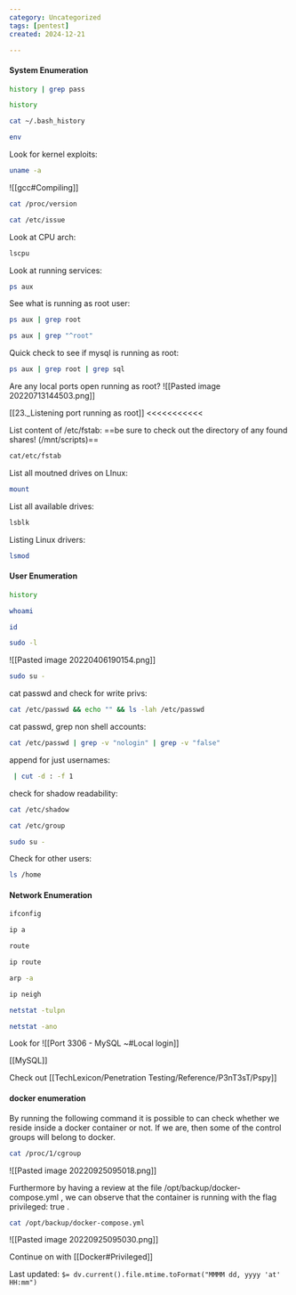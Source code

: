 ```yaml
---
category: Uncategorized
tags: [pentest]
created: 2024-12-21

---
```

#### System Enumeration

```bash - target
history | grep pass
```

```bash - target
history
```

```bash - target
cat ~/.bash_history
```

```bash - target
env
```

Look for kernel exploits:
```bash - target
uname -a
```

![[gcc#Compiling]]

```bash - target
cat /proc/version
```

```bash - target
cat /etc/issue
```

Look at CPU arch:
```bash - target
lscpu
```

Look at running services:
```bash - target
ps aux
```

See what is running as root user:
```bash - target
ps aux | grep root
```

```bash - kali
ps aux | grep "^root"
```

Quick check to see if mysql is running as root:
```bash - target
ps aux | grep root | grep sql
```

Are any local ports open running as root?
![[Pasted image 20220713144503.png]]

[[23._Listening port running as root]]  <<<<<<<<<<<

List content of /etc/fstab:
==be sure to check out the directory of any found shares! (/mnt/scripts)==
```bash - target
cat/etc/fstab
```

List all moutned drives on LInux:
```bash - target
mount
```

List all available drives:
```bash - target
lsblk
```

Listing Linux drivers:
```bash - target
lsmod
```

#### User Enumeration
```bash - target
history
```

```bash - target
whoami
```

```bash - target
id
```

```bash - target
sudo -l
```

![[Pasted image 20220406190154.png]]

```bash - target
sudo su -
```

cat passwd and check for write privs:
```bash - target
cat /etc/passwd && echo "" && ls -lah /etc/passwd
```

cat passwd, grep non shell accounts:
```bash - target
cat /etc/passwd | grep -v "nologin" | grep -v "false"
```

append for just usernames:
```bash - target
 | cut -d : -f 1
```

check for shadow readability:
```bash - target
cat /etc/shadow
```

```bash - target
cat /etc/group
```

```bash - target
sudo su -
```

Check for other users:
```bash - target
ls /home
```

#### Network Enumeration
```bash - target
ifconfig
```

```bash - target
ip a
```

```bash - target
route
```

```bash - target
ip route
```

```bash - target
arp -a
```

```bash - target
ip neigh
```

```bash - target
netstat -tulpn
```

```bash - target
netstat -ano
```

Look for 
![[Port 3306 - MySQL ~#Local login]]

[[MySQL]]

Check out [[TechLexicon/Penetration Testing/Reference/P3nT3sT/Pspy]]

#### docker enumeration
By running the following command it is possible to can check whether we reside inside a docker container or not. If we are, then some of the control groups will belong to docker.
```bash - target
cat /proc/1/cgroup
```

![[Pasted image 20220925095018.png]]

Furthermore by having a review at the file /opt/backup/docker-compose.yml , we can observe that the container is running with the flag privileged: true .
```bash - target
cat /opt/backup/docker-compose.yml
```

![[Pasted image 20220925095030.png]]

Continue on with [[Docker#Privileged]]


Last updated: `$= dv.current().file.mtime.toFormat("MMMM dd, yyyy 'at' HH:mm")`
